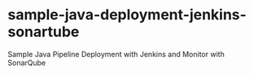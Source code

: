 # sample-java-deployment-jenkins-sonartube
Sample Java Pipeline Deployment  with Jenkins and Monitor with SonarQube
